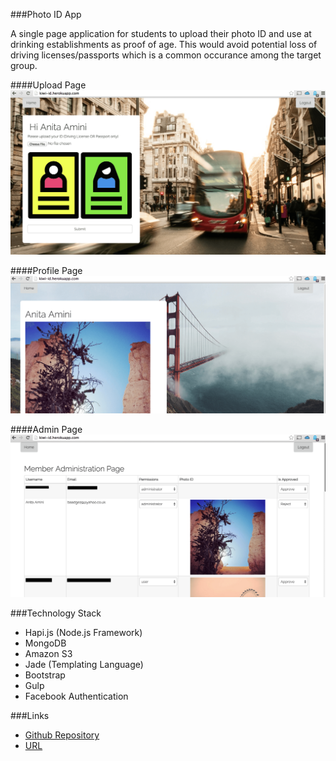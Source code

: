###Photo ID App

A single page application for students to upload their photo ID and use at drinking establishments as proof of age. This would avoid potential loss of driving licenses/passports which is a common occurance among the target group. 

####Upload Page
![](kiwi-upload.png)


####Profile Page
![](kiwi-profile.png)

####Admin Page
![](kiwi-admin.png)

###Technology Stack
- Hapi.js (Node.js Framework)
- MongoDB
- Amazon S3
- Jade (Templating Language)
- Bootstrap
- Gulp
- Facebook Authentication

###Links
- [Github Repository](https://github.com/IDThieves/i-am-old-enough-honest)
- [URL](http://kiwi-id.herokuapp.com/)